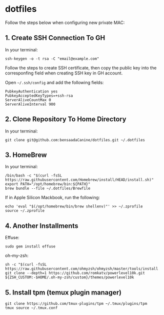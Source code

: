 # dotfiles

Follow the steps below when configuring new private MAC:

## 1. Create SSH Connection To GH

In your terminal:

```
ssh-keygen -o -t rsa -C "email@example.com"
```

Follow the steps to create SSH certificate, then copy the public key into the
corresponfing field when creating SSH key in GH account.

Open `~/.ssh/config` and add the following fields:

```
PubkeyAuthentication yes
PubkeyAcceptedKeyTypes=+ssh-rsa
ServerAliveCountMax 0
ServerAliveInterval 900
```

## 2. Clone Repository To Home Directory

In your terminal:

```
git clone git@github.com:bensaadaCanine/dotfiles.git ~/.dotfiles
```

## 3. HomeBrew

In your terminal:

```
/bin/bash -c "$(curl -fsSL https://raw.githubusercontent.com/Homebrew/install/HEAD/install.sh)"
export PATH="/opt/homebrew/bin:${PATH}"
brew bundle --file ~/.dotfiles/Brewfile
```

If in Apple Silicon Mackbook, run the following:

```
echo 'eval "$(/opt/homebrew/bin/brew shellenv)"' >> ~/.zprofile
source ~/.zprofile
```

## 4. Another Installments

Effuse:

```
sudo gem install effuse
```

oh-my-zsh:

```
sh -c "$(curl -fsSL https://raw.githubusercontent.com/ohmyzsh/ohmyzsh/master/tools/install.sh)"
git clone --depth=1 https://github.com/romkatv/powerlevel10k.git ${ZSH_CUSTOM:-$HOME/.oh-my-zsh/custom}/themes/powerlevel10k
```

## 5. Install tpm (temux plugin manager)

```
git clone https://github.com/tmux-plugins/tpm ~/.tmux/plugins/tpm
tmux source ~/.tmux.conf
```
